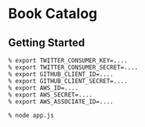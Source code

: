 # Book Catalog

## Getting Started

    % export TWITTER_CONSUMER_KEY=....
    % export TWITTER_CONSUMER_SECRET=....
    % export GITHUB_CLIENT_ID=....
    % export GITHUB_CLIENT_SECRET=....
    % export AWS_ID=....
    % export AWS_SECRET=....
    % export AWS_ASSOCIATE_ID=....

    % node app.js
